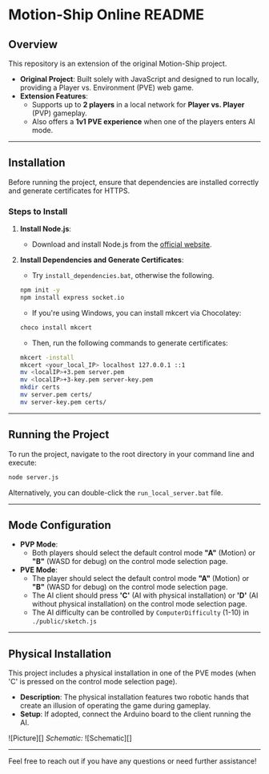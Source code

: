 # Motion-Ship Online README

## Overview

This repository is an extension of the original Motion-Ship project.

- **Original Project**: Built solely with JavaScript and designed to run locally, providing a Player vs. Environment (PVE) web game.
- **Extension Features**:
  - Supports up to **2 players** in a local network for **Player vs. Player** (PVP) gameplay.
  - Also offers a **1v1 PVE experience** when one of the players enters AI mode.

---

## Installation

Before running the project, ensure that dependencies are installed correctly and generate certificates for HTTPS.

### Steps to Install

1. **Install Node.js**:
   - Download and install Node.js from the [official website](https://nodejs.org/).

2. **Install Dependencies and Generate Certificates**:
   - Try ```install_dependencies.bat```, otherwise the following.
   ```bash
   npm init -y
   npm install express socket.io
   ```
   - If you're using Windows, you can install mkcert via Chocolatey:
   ```bash
   choco install mkcert
   ```
   - Then, run the following commands to generate certificates:
   ```bash
   mkcert -install
   mkcert <your_local_IP> localhost 127.0.0.1 ::1
   mv <localIP>+3.pem server.pem
   mv <localIP>+3-key.pem server-key.pem
   mkdir certs
   mv server.pem certs/
   mv server-key.pem certs/
   ```

---

## Running the Project

To run the project, navigate to the root directory in your command line and execute:

```bash
node server.js
```

Alternatively, you can double-click the `run_local_server.bat` file.

---

## Mode Configuration

- **PVP Mode**:
  - Both players should select the default control mode **"A"** (Motion) or **"B"** (WASD for debug) on the control mode selection page.
- **PVE Mode**:
  - The player should select the default control mode **"A"** (Motion) or **"B"** (WASD for debug) on the control mode selection page.
  - The AI client should press **'C'** (AI with physical installation) or **'D'** (AI without physical installation) on the control mode selection page. 
  - The AI difficulty can be controlled by ```ComputerDifficulty``` (1-10) in ```./public/sketch.js```

---

## Physical Installation

This project includes a physical installation in one of the PVE modes (when 'C' is pressed on the control mode selection page).

- **Description**: The physical installation features two robotic hands that create an illusion of operating the game during gameplay.
- **Setup**: If adopted, connect the Arduino board to the client running the AI.

![Picture][]  *Schematic:*  ![Schematic][]

---

Feel free to reach out if you have any questions or need further assistance!